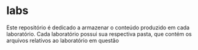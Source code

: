 # labs
Este repositório é dedicado a armazenar o conteúdo produzido em cada laboratório.
Cada laboratório possui sua respectiva pasta, que contém os arquivos relativos ao laboratório em questão

